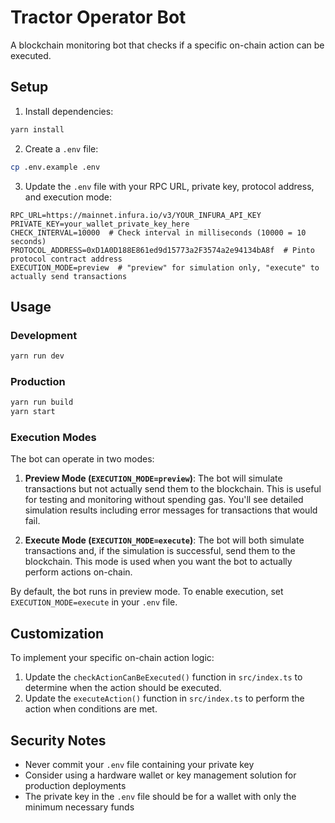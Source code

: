 # Tractor Operator Bot

A blockchain monitoring bot that checks if a specific on-chain action can be executed.

## Setup

1. Install dependencies:
```bash
yarn install
```

2. Create a `.env` file:
```bash
cp .env.example .env
```

3. Update the `.env` file with your RPC URL, private key, protocol address, and execution mode:
```
RPC_URL=https://mainnet.infura.io/v3/YOUR_INFURA_API_KEY
PRIVATE_KEY=your_wallet_private_key_here
CHECK_INTERVAL=10000  # Check interval in milliseconds (10000 = 10 seconds)
PROTOCOL_ADDRESS=0xD1A0D188E861ed9d15773a2F3574a2e94134bA8f  # Pinto protocol contract address
EXECUTION_MODE=preview  # "preview" for simulation only, "execute" to actually send transactions
```

## Usage

### Development
```bash
yarn run dev
```

### Production
```bash
yarn run build
yarn start
```

### Execution Modes

The bot can operate in two modes:

1. **Preview Mode (`EXECUTION_MODE=preview`)**: The bot will simulate transactions but not actually send them to the blockchain. This is useful for testing and monitoring without spending gas. You'll see detailed simulation results including error messages for transactions that would fail.

2. **Execute Mode (`EXECUTION_MODE=execute`)**: The bot will both simulate transactions and, if the simulation is successful, send them to the blockchain. This mode is used when you want the bot to actually perform actions on-chain.

By default, the bot runs in preview mode. To enable execution, set `EXECUTION_MODE=execute` in your `.env` file.

## Customization

To implement your specific on-chain action logic:

1. Update the `checkActionCanBeExecuted()` function in `src/index.ts` to determine when the action should be executed.
2. Update the `executeAction()` function in `src/index.ts` to perform the action when conditions are met.

## Security Notes

- Never commit your `.env` file containing your private key
- Consider using a hardware wallet or key management solution for production deployments
- The private key in the `.env` file should be for a wallet with only the minimum necessary funds 

